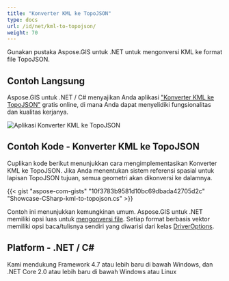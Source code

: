 ```yaml
---
title: "Konverter KML ke TopoJSON"
type: docs
url: /id/net/kml-to-topojson/
weight: 70
---
```


Gunakan pustaka Aspose.GIS untuk .NET untuk mengonversi KML ke format file TopoJSON.

## **Contoh Langsung**

Aspose.GIS untuk .NET / C# menyajikan Anda aplikasi ["Konverter KML ke TopoJSON"](https://products.aspose.app/gis/conversion/kml-to-topojson) gratis online, di mana Anda dapat menyelidiki fungsionalitas dan kualitas kerjanya.

![Aplikasi Konverter KML ke TopoJSON](conversion.png)

## **Contoh Kode - Konverter KML ke TopoJSON**

Cuplikan kode berikut menunjukkan cara mengimplementasikan Konverter KML ke TopoJSON. Jika Anda menentukan sistem referensi spasial untuk lapisan TopoJSON tujuan, semua geometri akan dikonversi ke dalamnya. 

{{< gist "aspose-com-gists" "10f3783b9581d10bc69dbada42705d2c" "Showcase-CSharp-kml-to-topojson.cs" >}}

Contoh ini menunjukkan kemungkinan umum. Aspose.GIS untuk .NET memiliki opsi luas untuk [mengonversi file](https://docs.aspose.com/gis/net/vector-layers/). Setiap format berbasis vektor memiliki opsi baca/tulisnya sendiri yang diwarisi dari kelas [DriverOptions](https://reference.aspose.com/gis/net/aspose.gis/driveroptions).

## **Platform - .NET / C#**

Kami mendukung Framework 4.7 atau lebih baru di bawah Windows, dan .NET Core 2.0 atau lebih baru di bawah Windows atau Linux
